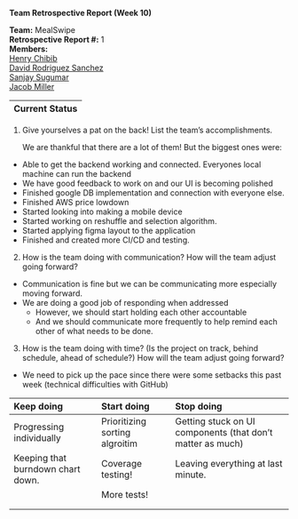 **Team Retrospective Report (Week 10\)**

**Team:** MealSwipe  
**Retrospective Report \#:** 1  
**Members:**   
[Henry Chibib](mailto:hchibib@tamu.edu)  
[David Rodriguez Sanchez](mailto:david.rodriguez24@tamu.edu)  
[Sanjay Sugumar](mailto:sanjaysugumar20@tamu.edu)  
[Jacob Miller](mailto:jpmill25@tamu.edu)

| Current Status |
| :---- |

1. Give yourselves a pat on the back\! List the team’s accomplishments.

   We are thankful that there are a lot of them\! But the biggest ones were:  
* Able to get the backend working and connected. Everyones local machine can run the backend  
* We have good feedback to work on and our UI is becoming polished  
* Finished google DB implementation and connection with everyone else.  
* Finished AWS price lowdown  
* Started looking into making a mobile device  
* Started working on reshuffle and selection algorithm.  
* Started applying figma layout to the application  
* Finished and created more CI/CD and testing.  
    
2. How is the team doing with communication? How will the team adjust going forward? 

* Communication is fine but we can be communicating more especially moving forward.  
* We are doing a good job of responding when addressed  
  * However, we should start holding each other accountable   
  * And we should communicate more frequently to help remind each other of what needs to be done.


3. How is the team doing with time? (Is the project on track, behind schedule, ahead of schedule?) How will the team adjust going forward?   
* We need to pick up the pace since there were some setbacks this past week (technical difficulties with GitHub)


| Keep doing | Start doing | Stop doing |
| :---- | :---- | :---- |
| Progressing individually | Prioritizing sorting algroitim | Getting stuck on UI components (that don’t matter as much) |
| Keeping that burndown chart down. | Coverage testing\! | Leaving everything at last minute. |
|  | More tests\! |  |
|  |  |  |
|  |  |  |

